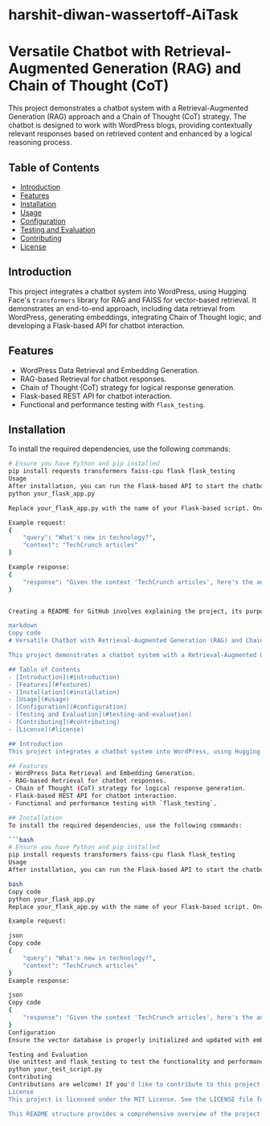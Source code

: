 # harshit-diwan-wassertoff-AiTask

# Versatile Chatbot with Retrieval-Augmented Generation (RAG) and Chain of Thought (CoT)

This project demonstrates a chatbot system with a Retrieval-Augmented Generation (RAG) approach and a Chain of Thought (CoT) strategy. The chatbot is designed to work with WordPress blogs, providing contextually relevant responses based on retrieved content and enhanced by a logical reasoning process. 

## Table of Contents
- [Introduction](#introduction)
- [Features](#features)
- [Installation](#installation)
- [Usage](#usage)
- [Configuration](#configuration)
- [Testing and Evaluation](#testing-and-evaluation)
- [Contributing](#contributing)
- [License](#license)

## Introduction
This project integrates a chatbot system into WordPress, using Hugging Face's `transformers` library for RAG and FAISS for vector-based retrieval. It demonstrates an end-to-end approach, including data retrieval from WordPress, generating embeddings, integrating Chain of Thought logic, and developing a Flask-based API for chatbot interaction.

## Features
- WordPress Data Retrieval and Embedding Generation.
- RAG-based Retrieval for chatbot responses.
- Chain of Thought (CoT) strategy for logical response generation.
- Flask-based REST API for chatbot interaction.
- Functional and performance testing with `flask_testing`.

## Installation
To install the required dependencies, use the following commands:

```bash
# Ensure you have Python and pip installed
pip install requests transformers faiss-cpu flask flask_testing
Usage
After installation, you can run the Flask-based API to start the chatbot server:
python your_flask_app.py

Replace your_flask_app.py with the name of your Flask-based script. Once the server is running, you can send POST requests to the /chatbot/query endpoint with a JSON object containing query and context.

Example request:
{
    "query": "What's new in technology?",
    "context": "TechCrunch articles"
}

Example response:
{
    "response": "Given the context 'TechCrunch articles', here's the answer..."
}


Creating a README for GitHub involves explaining the project, its purpose, installation instructions, usage guidelines, and other relevant information. Here's an example README content for a project that builds a versatile chatbot with a Retrieval-Augmented Generation (RAG) system enhanced with a Chain of Thought (CoT) strategy and integrated into WordPress.

markdown
Copy code
# Versatile Chatbot with Retrieval-Augmented Generation (RAG) and Chain of Thought (CoT)

This project demonstrates a chatbot system with a Retrieval-Augmented Generation (RAG) approach and a Chain of Thought (CoT) strategy. The chatbot is designed to work with WordPress blogs, providing contextually relevant responses based on retrieved content and enhanced by a logical reasoning process. 

## Table of Contents
- [Introduction](#introduction)
- [Features](#features)
- [Installation](#installation)
- [Usage](#usage)
- [Configuration](#configuration)
- [Testing and Evaluation](#testing-and-evaluation)
- [Contributing](#contributing)
- [License](#license)

## Introduction
This project integrates a chatbot system into WordPress, using Hugging Face's `transformers` library for RAG and FAISS for vector-based retrieval. It demonstrates an end-to-end approach, including data retrieval from WordPress, generating embeddings, integrating Chain of Thought logic, and developing a Flask-based API for chatbot interaction.

## Features
- WordPress Data Retrieval and Embedding Generation.
- RAG-based Retrieval for chatbot responses.
- Chain of Thought (CoT) strategy for logical response generation.
- Flask-based REST API for chatbot interaction.
- Functional and performance testing with `flask_testing`.

## Installation
To install the required dependencies, use the following commands:

```bash
# Ensure you have Python and pip installed
pip install requests transformers faiss-cpu flask flask_testing
Usage
After installation, you can run the Flask-based API to start the chatbot server:

bash
Copy code
python your_flask_app.py
Replace your_flask_app.py with the name of your Flask-based script. Once the server is running, you can send POST requests to the /chatbot/query endpoint with a JSON object containing query and context.

Example request:

json
Copy code
{
    "query": "What's new in technology?",
    "context": "TechCrunch articles"
}
Example response:

json
Copy code
{
    "response": "Given the context 'TechCrunch articles', here's the answer..."
}
Configuration
Ensure the vector database is properly initialized and updated with embeddings from WordPress content. Customize the Chain of Thought logic to fit your specific use case.

Testing and Evaluation
Use unittest and flask_testing to test the functionality and performance of the chatbot system. Run the test script to ensure everything works as expected:
python your_test_script.py
Contributing
Contributions are welcome! If you'd like to contribute to this project, please open an issue or submit a pull request with your proposed changes.
License
This project is licensed under the MIT License. See the LICENSE file for more information.

This README structure provides a comprehensive overview of the project, including key features, installation instructions, usage examples, configuration guidelines, testing details, and information on contributing and licensing. Adapt and expand this content to suit your specific project requirements.
